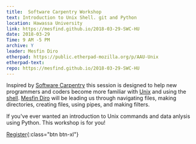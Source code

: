```yaml
---
title:  Software Carpentry Workshop
text: Introduction to Unix Shell. git and Python
location: Hawassa University
link: https://mesfind.github.io/2018-03-29-SWC-HU
date: 2018-03-29
Time: 9 AM -5 PM
archive: Y  
leader: Mesfin Diro
etherpad: https://public.etherpad-mozilla.org/p/AAU-Unix
etherpad-text: 
repo: https://mesfind.github.io/2018-03-29-SWC-HU
---
```


Inspired by [Software Carpentry](http://swcarpentry.github.io/shell-novice/) this session is designed to help new programmers and coders become more familiar with [Unix](https://en.wikipedia.org/wiki/Unix) and using the [shell](https://en.wikipedia.org/wiki/Shell_%28computing%29). [Mesfin Diro](https://github.com/mesfind) will be leading us through navigating files, making directories, creating files, using pipes, and making filters.

If you've ever wanted an introduction to Unix commands and data anlysis using Python. This workshop is for you! 



[Register](https://goo.gl/forms/Nf97reXlisqg7mOW2){:class="btn btn-xl"} 
